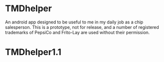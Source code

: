 # TMDhelper
An android app designed to be useful to me in my daily job as a chip salesperson. This is a prototype, not for release, 
and a number of registered trademarks of PepsiCo and Frito-Lay are used without their permission. 
# TMDhelper1.1
